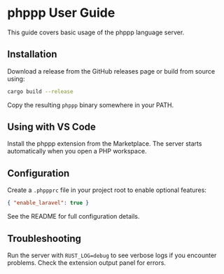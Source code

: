 # phppp User Guide

This guide covers basic usage of the phppp language server.

## Installation

Download a release from the GitHub releases page or build from source using:

```bash
cargo build --release
```

Copy the resulting `phppp` binary somewhere in your PATH.

## Using with VS Code

Install the phppp extension from the Marketplace. The server starts automatically when you open a PHP workspace.

## Configuration

Create a `.phppprc` file in your project root to enable optional features:

```json
{ "enable_laravel": true }
```

See the README for full configuration details.

## Troubleshooting

Run the server with `RUST_LOG=debug` to see verbose logs if you encounter problems. Check the extension output panel for errors.

